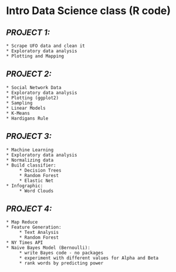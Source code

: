 # **Intro Data Science class (R code)**

## *PROJECT 1:*

    * Scrape UFO data and clean it
    * Exploratory data analysis
    * Plotting and Mapping

## *PROJECT 2:*

    * Social Network Data
    * Exploratory data analysis
    * Plotting (ggplot2)
    * Sampling
    * Linear Models
    * K-Means
    * Hardigans Rule

## *PROJECT 3:*

    * Machine Learning
    * Exploratory data analysis
    * Normalizing data
    * Build classifier:
         * Decision Trees
         * Random Forest
         * Elastic Net
    * Infographic:
         * Word Clouds

## *PROJECT 4:*

    * Map Reduce
    * Feature Generation:
         * Text Analysis
         * Random Forest
    * NY Times API
    * Naive Bayes Model (Bernoulli):
         * write Bayes code - no packages
         * experiment with different values for Alpha and Beta
         * rank words by predicting power
